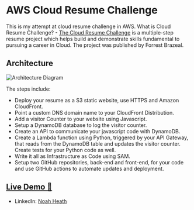 # AWS Cloud Resume Challenge

This is my attempt at cloud resume challenge in AWS.
What is Cloud Resume Challenge? - [The Cloud Resume Challenge](https://cloudresumechallenge.dev/) is a multiple-step resume project which helps build and demonstrate skills fundamental to pursuing a career in Cloud. The project was published by Forrest Brazeal.

## Architecture

![Architecture Diagram](/img/AWS-Architecture-Cloud-resume-challenge.png)

The steps include:
- Deploy your resume as a S3 static website, use HTTPS and Amazon CloudFront.
- Point a custom DNS domain name to your CloudFront Distribution.
- Add a visitor Counter to your website using Javascript.
- Setup a DynamoDB database to log the visitor counter.
- Create an API to communicate your javascript code with DynamoDB.
- Create a Lambda function using Python, triggered by your API Gateway, that reads from the DynamoDB table and updates the visitor counter. Create tests for your Python code as well.
- Write it all as Infrastructure as Code using SAM.
- Setup two GitHub repositories, back-end and front-end, for your code and use GitHub actions to automate updates and deployment.



## [Live Demo 🔗](https://d1a3ddtq4wbyfx.cloudfront.net)


- LinkedIn: [Noah Heath](https://www.linkedin.com/in/neheath/)
  
